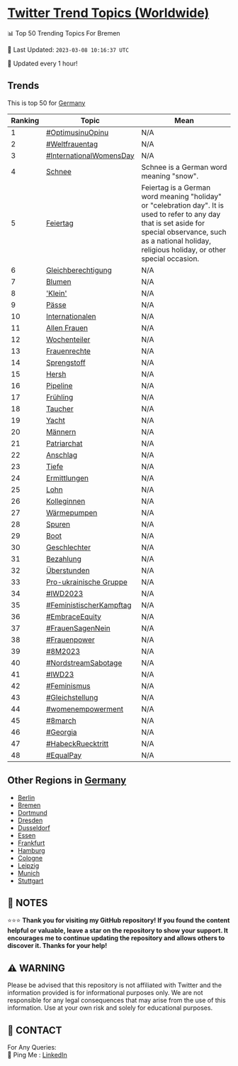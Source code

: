 [Twitter Trend Topics (Worldwide)](https://github.com/ErcinDedeoglu/Twitter-Trend-Topics)
==========


📊 Top 50 Trending Topics For Bremen

📆 Last Updated: `2023-03-08 10:16:37 UTC`

🔧 Updated every 1 hour!


## Trends

This is top 50 for [Germany](</Germany>)

| Ranking | Topic | Mean |
| ------- | ------------ | ------------ |
| 1 | [#OptimusinuOpinu](http://twitter.com/search?q=%23OptimusinuOpinu) | N/A |
| 2 | [#Weltfrauentag](http://twitter.com/search?q=%23Weltfrauentag) | N/A |
| 3 | [#InternationalWomensDay](http://twitter.com/search?q=%23InternationalWomensDay) | N/A |
| 4 | [Schnee](http://twitter.com/search?q=Schnee) | Schnee is a German word meaning "snow". |
| 5 | [Feiertag](http://twitter.com/search?q=Feiertag) | Feiertag is a German word meaning "holiday" or "celebration day". It is used to refer to any day that is set aside for special observance, such as a national holiday, religious holiday, or other special occasion. |
| 6 | [Gleichberechtigung](http://twitter.com/search?q=Gleichberechtigung) | N/A |
| 7 | [Blumen](http://twitter.com/search?q=Blumen) | N/A |
| 8 | ['Klein'](http://twitter.com/search?q=%27Klein%27) | N/A |
| 9 | [Pässe](http://twitter.com/search?q=P%c3%a4sse) | N/A |
| 10 | [Internationalen](http://twitter.com/search?q=Internationalen) | N/A |
| 11 | [Allen Frauen](http://twitter.com/search?q=Allen+Frauen) | N/A |
| 12 | [Wochenteiler](http://twitter.com/search?q=Wochenteiler) | N/A |
| 13 | [Frauenrechte](http://twitter.com/search?q=Frauenrechte) | N/A |
| 14 | [Sprengstoff](http://twitter.com/search?q=Sprengstoff) | N/A |
| 15 | [Hersh](http://twitter.com/search?q=Hersh) | N/A |
| 16 | [Pipeline](http://twitter.com/search?q=Pipeline) | N/A |
| 17 | [Frühling](http://twitter.com/search?q=Fr%c3%bchling) | N/A |
| 18 | [Taucher](http://twitter.com/search?q=Taucher) | N/A |
| 19 | [Yacht](http://twitter.com/search?q=Yacht) | N/A |
| 20 | [Männern](http://twitter.com/search?q=M%c3%a4nnern) | N/A |
| 21 | [Patriarchat](http://twitter.com/search?q=Patriarchat) | N/A |
| 22 | [Anschlag](http://twitter.com/search?q=Anschlag) | N/A |
| 23 | [Tiefe](http://twitter.com/search?q=Tiefe) | N/A |
| 24 | [Ermittlungen](http://twitter.com/search?q=Ermittlungen) | N/A |
| 25 | [Lohn](http://twitter.com/search?q=Lohn) | N/A |
| 26 | [Kolleginnen](http://twitter.com/search?q=Kolleginnen) | N/A |
| 27 | [Wärmepumpen](http://twitter.com/search?q=W%c3%a4rmepumpen) | N/A |
| 28 | [Spuren](http://twitter.com/search?q=Spuren) | N/A |
| 29 | [Boot](http://twitter.com/search?q=Boot) | N/A |
| 30 | [Geschlechter](http://twitter.com/search?q=Geschlechter) | N/A |
| 31 | [Bezahlung](http://twitter.com/search?q=Bezahlung) | N/A |
| 32 | [Überstunden](http://twitter.com/search?q=%c3%9cberstunden) | N/A |
| 33 | [Pro-ukrainische Gruppe](http://twitter.com/search?q=Pro-ukrainische+Gruppe) | N/A |
| 34 | [#IWD2023](http://twitter.com/search?q=%23IWD2023) | N/A |
| 35 | [#FeministischerKampftag](http://twitter.com/search?q=%23FeministischerKampftag) | N/A |
| 36 | [#EmbraceEquity](http://twitter.com/search?q=%23EmbraceEquity) | N/A |
| 37 | [#FrauenSagenNein](http://twitter.com/search?q=%23FrauenSagenNein) | N/A |
| 38 | [#Frauenpower](http://twitter.com/search?q=%23Frauenpower) | N/A |
| 39 | [#8M2023](http://twitter.com/search?q=%238M2023) | N/A |
| 40 | [#NordstreamSabotage](http://twitter.com/search?q=%23NordstreamSabotage) | N/A |
| 41 | [#IWD23](http://twitter.com/search?q=%23IWD23) | N/A |
| 42 | [#Feminismus](http://twitter.com/search?q=%23Feminismus) | N/A |
| 43 | [#Gleichstellung](http://twitter.com/search?q=%23Gleichstellung) | N/A |
| 44 | [#womenempowerment](http://twitter.com/search?q=%23womenempowerment) | N/A |
| 45 | [#8march](http://twitter.com/search?q=%238march) | N/A |
| 46 | [#Georgia](http://twitter.com/search?q=%23Georgia) | N/A |
| 47 | [#HabeckRuecktritt](http://twitter.com/search?q=%23HabeckRuecktritt) | N/A |
| 48 | [#EqualPay](http://twitter.com/search?q=%23EqualPay) | N/A |



## Other Regions in [Germany](</Germany>)

* [Berlin](</Germany/Berlin.md>)
* [Bremen](</Germany/Bremen.md>)
* [Dortmund](</Germany/Dortmund.md>)
* [Dresden](</Germany/Dresden.md>)
* [Dusseldorf](</Germany/Dusseldorf.md>)
* [Essen](</Germany/Essen.md>)
* [Frankfurt](</Germany/Frankfurt.md>)
* [Hamburg](</Germany/Hamburg.md>)
* [Cologne](</Germany/Cologne.md>)
* [Leipzig](</Germany/Leipzig.md>)
* [Munich](</Germany/Munich.md>)
* [Stuttgart](</Germany/Stuttgart.md>)



## 📝 NOTES

⭐⭐⭐ **Thank you for visiting my GitHub repository! If you found the content helpful or valuable, leave a star on the repository to show your support. It encourages me to continue updating the repository and allows others to discover it. Thanks for your help!**


## ⚠️ WARNING

Please be advised that this repository is not affiliated with Twitter and the information provided is for informational purposes only. We are not responsible for any legal consequences that may arise from the use of this information. Use at your own risk and solely for educational purposes.


## 📨 CONTACT

 For Any Queries:  
            🏓 Ping Me : [LinkedIn](https://www.linkedin.com/in/ercindedeoglu/)
